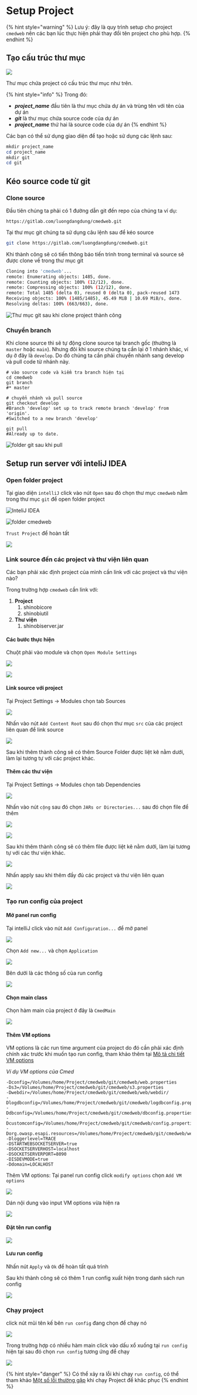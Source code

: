 # Setup Project

{% hint style="warning" %}
Lưu ý: đây là quy trình setup cho project `cmedweb` nên các bạn lúc thực hiện phải thay đổi tên project cho phù hợp.
{% endhint %}

## Tạo cấu trúc thư mục

![](<.gitbook/assets/image (48) (1).png>)

Thư mục chứa project có cấu trúc thư mục như trên.

{% hint style="info" %}
Trong đó:

* _**project\_name**_ đầu tiên là thư mục chứa dự án và trùng tên với tên của dự án
* _**git**_ là thư mục chứa source code của dự án
* _**project\_name**_ thứ hai là source code của dự án
{% endhint %}

Các bạn có thể sử dụng giao diện để tạo hoặc sử dụng các lệnh sau:

```powershell
mkdir project_name
cd project_name
mkdir git
cd git
```

## Kéo source code từ git

### Clone source

Đầu tiên chúng ta phải có 1 đường dẫn git đến repo của chúng ta ví dụ:

```url
https://gitlab.com/luongdangdung/cmedweb.git
```

Tại thư mục git chúng ta sử dụng câu lệnh sau để kéo source

```bash
git clone https://gitlab.com/luongdangdung/cmedweb.git
```

Khi thành công sẽ có tiến thông báo tiến trình trong terminal và source sẽ được clone về trong thư mục git

```bash
Cloning into 'cmedweb'...
remote: Enumerating objects: 1485, done.
remote: Counting objects: 100% (12/12), done.
remote: Compressing objects: 100% (12/12), done.
remote: Total 1485 (delta 0), reused 0 (delta 0), pack-reused 1473
Receiving objects: 100% (1485/1485), 45.49 MiB | 10.69 MiB/s, done.
Resolving deltas: 100% (663/663), done.
```

![Thư mục git sau khi clone project thành công](<.gitbook/assets/image (48).png>)

### Chuyển branch

Khi clone source thì sẽ tự động clone source tại branch gốc (thường là `master` hoặc `main`). Nhưng đôi khi source chúng ta cần lại ở 1 nhánh khác, ví dụ ở đây là `develop`. Do đó chúng ta cần phải chuyển nhánh sang develop và pull code từ nhánh này.

```shell
# vào source code và kiểm tra branch hiện tại
cd cmedweb
git branch
#* master

# chuyển nhánh và pull source
git checkout develop
#Branch 'develop' set up to track remote branch 'develop' from 'origin'.
#Switched to a new branch 'develop'

git pull
#Already up to date.
```

![folder git sau khi pull](<.gitbook/assets/image (58) (1).png>)

## Setup run server với inteliJ IDEA

### Open folder project

Tại giao diện `intelliJ` click vào nút `Open` sau đó chọn thư mục `cmedweb` nằm trong thư mục `git` để open folder project

![InteliJ IDEA](<.gitbook/assets/image (62).png>)

![folder cmedweb](<.gitbook/assets/image (60).png>)

`Trust Project` để hoàn tất

![](<.gitbook/assets/image (64).png>)

### Link source đến các project và thư viện liên quan

Các bạn phải xác định project của mình cần link với các project và thư viện nào?

Trong trường hợp `cmedweb` cần link với:

1. **Project**
   1. shinobicore
   2. shinobiutil
2. **Thư viện**
   1. shinobiserver.jar

#### Các bước thực hiện

Chuột phải vào module và chọn `Open Module Settings`

![](<.gitbook/assets/image (54).png>)

![](<.gitbook/assets/image (50) (1).png>)

#### Link source với project

Tại Project Settings -> Modules chọn tab Sources

![](<.gitbook/assets/image (66).png>)

Nhấn vào nút `Add Content Root` sau đó chọn thư mục `src` của các project liên quan để link source

![](<.gitbook/assets/image (59) (1) (1).png>)

Sau khi thêm thành công sẽ có thêm Source Folder được liệt kê nằm dưới, làm lại tương tự với các project khác.

#### Thêm các thư viện

Tại Project Settings -> Modules chọn tab Dependencies

![](<.gitbook/assets/image (67) (1).png>)

Nhấn vào nút `cộng` sau đó chọn `JARs or Directories...` sau đó chọn file để thêm

![](<.gitbook/assets/image (57).png>)

![](<.gitbook/assets/image (56).png>)

Sau khi thêm thành công sẽ có thêm file được liệt kê nằm dưới, làm lại tương tự với các thư viện khác.

![](<.gitbook/assets/image (49).png>)

Nhấn apply sau khi thêm đầy đủ các project và thư viện liên quan

![](<.gitbook/assets/image (63).png>)

###

### Tạo run config của project

#### Mở panel run config

Tại intelliJ click vào nút `Add Configuration...` để mở panel

![](<.gitbook/assets/image (34) (1).png>)

Chọn `Add new...` và chọn `Application`

![](<.gitbook/assets/image (51) (1).png>)

Bên dưới là các thông  số của run config&#x20;

![](<.gitbook/assets/image (59) (1).png>)

#### Chọn main class

Chọn hàm main của project ở đây là `CmedMain`

![](<.gitbook/assets/image (50).png>)

#### Thêm VM options

VM options là các run time argument của project do đó cần phải xác định chính xác trước khi muốn tạo run config, tham khảo thêm tại [Mô tả chi tiết VM options](setup-project/mo-ta-chi-tiet-vm-options.md)

_Ví dụ VM options của Cmed_&#x20;

```systemd
-Dconfig=/Volumes/home/Project/cmedweb/git/cmedweb/web.properties   
-Ds3=/Volumes/home/Project/cmedweb/git/cmedweb/s3.properties   
-Dwebdir=/Volumes/home/Project/cmedweb/git/cmedweb/web/webdir/   
-Dlogdbconfig=/Volumes/home/Project/cmedweb/git/cmedweb/logdbconfig.properties   
-Ddbconfig=/Volumes/home/Project/cmedweb/git/cmedweb/dbconfig.properties   
-Dcustomconfig=/Volumes/home/Project/cmedweb/git/cmedweb/config.properties   
-Dorg.owasp.esapi.resources=/Volumes/home/Project/cmedweb/git/cmedweb/web   
-Dloggerlevel=TRACE   
-DSTARTWEBSOCKETSERVER=true   
-DSOCKETSERVERHOST=localhost   
-DSOCKETSERVERPORT=8090   
-DISDEVMODE=true   
-Ddomain=LOCALHOST
```

Thêm VM options: Tại panel run config click `modify options` chọn `Add VM options`

![](<.gitbook/assets/image (61) (1).png>)

Dán nội dung vào input VM options vừa hiện ra

![](<.gitbook/assets/image (58).png>)

#### Đặt tên run config&#x20;

![](<.gitbook/assets/image (52).png>)

#### Lưu run config

Nhấn nút `Apply` và `Ok` để hoàn tất quá trình&#x20;

Sau khi thành công sẽ có thêm 1 run config xuất hiện trong danh sách run config

![](<.gitbook/assets/image (34).png>)

### Chạy project

click nút mũi tên kế bên `run config` đang chọn để chạy nó

![](<.gitbook/assets/image (61).png>)

Trong trường hợp có nhiều hàm main click vào dấu xổ xuống tại `run config` hiện tại sau đó chọn `run config` tương ứng để chạy

![](<.gitbook/assets/image (59).png>)&#x20;

{% hint style="danger" %}
Có thể xảy ra lỗi khi chạy `run config`, có thể tham khảo [Một số lỗi thường gặp](setup-project/mot-so-loi-thuong-gap-khi-chay-project.md) khi chạy Project để khăc phục
{% endhint %}
